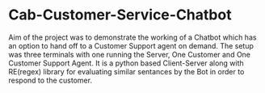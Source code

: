 # Cab-Customer-Service-Chatbot
Aim of the project was to demonstrate the working of a Chatbot which has an option to hand off to a Customer Support agent on demand. The setup was three terminals 
with one running the Server, One Customer and One Customer Support Agent. It is a python based Client-Server along with RE(regex) library for evaluating similar sentances by the Bot 
in order to respond to the customer.
